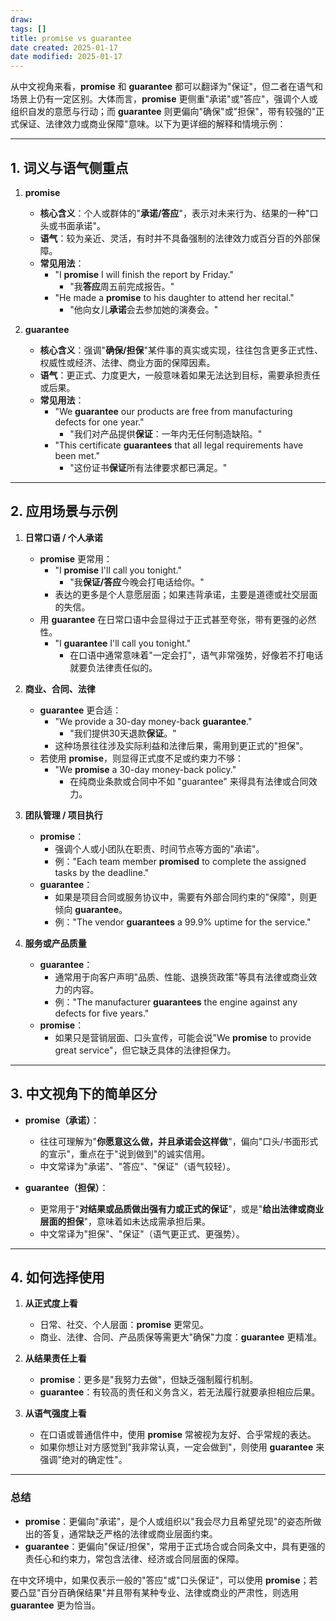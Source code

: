 ```yaml
---
draw:
tags: []
title: promise vs guarantee
date created: 2025-01-17
date modified: 2025-01-17
---
```


从中文视角来看，**promise** 和 **guarantee** 都可以翻译为"保证"，但二者在语气和场景上仍有一定区别。大体而言，**promise** 更侧重"承诺"或"答应"，强调个人或组织自发的意愿与行动；而 **guarantee** 则更偏向"确保"或"担保"，带有较强的"正式保证、法律效力或商业保障"意味。以下为更详细的解释和情境示例：

---

## 1. 词义与语气侧重点

1. **promise**
    
    - **核心含义**：个人或群体的"**承诺/答应**"，表示对未来行为、结果的一种"口头或书面承诺"。
    - **语气**：较为亲近、灵活，有时并不具备强制的法律效力或百分百的外部保障。
    - **常见用法**：
        - "I **promise** I will finish the report by Friday."
            - "我**答应**周五前完成报告。"
        - "He made a **promise** to his daughter to attend her recital."
            - "他向女儿**承诺**会去参加她的演奏会。"
2. **guarantee**
    
    - **核心含义**：强调"**确保/担保**"某件事的真实或实现，往往包含更多正式性、权威性或经济、法律、商业方面的保障因素。
    - **语气**：更正式、力度更大，一般意味着如果无法达到目标，需要承担责任或后果。
    - **常见用法**：
        - "We **guarantee** our products are free from manufacturing defects for one year."
            - "我们对产品提供**保证**：一年内无任何制造缺陷。"
        - "This certificate **guarantees** that all legal requirements have been met."
            - "这份证书**保证**所有法律要求都已满足。"

---

## 2. 应用场景与示例

1. **日常口语 / 个人承诺**
    
    - **promise** 更常用：
        - "I **promise** I'll call you tonight."
            - "我**保证/答应**今晚会打电话给你。"
        - 表达的更多是个人意愿层面；如果违背承诺，主要是道德或社交层面的失信。
    - 用 **guarantee** 在日常口语中会显得过于正式甚至夸张，带有更强的必然性。
        - "I **guarantee** I'll call you tonight."
            - 在口语中通常意味着"一定会打"，语气非常强势，好像若不打电话就要负法律责任似的。
2. **商业、合同、法律**
    
    - **guarantee** 更合适：
        - "We provide a 30-day money-back **guarantee**."
            - "我们提供30天退款**保证**。"
        - 这种场景往往涉及实际利益和法律后果，需用到更正式的"担保"。
    - 若使用 **promise**，则显得正式度不足或约束力不够：
        - "We **promise** a 30-day money-back policy."
            - 在纯商业条款或合同中不如 "guarantee" 来得具有法律或合同效力。
3. **团队管理 / 项目执行**
    
    - **promise**：
        - 强调个人或小团队在职责、时间节点等方面的"承诺"。
        - 例："Each team member **promised** to complete the assigned tasks by the deadline."
    - **guarantee**：
        - 如果是项目合同或服务协议中，需要有外部合同约束的"保障"，则更倾向 **guarantee**。
        - 例："The vendor **guarantees** a 99.9% uptime for the service."
4. **服务或产品质量**
    
    - **guarantee**：
        - 通常用于向客户声明"品质、性能、退换货政策"等具有法律或商业效力的内容。
        - 例："The manufacturer **guarantees** the engine against any defects for five years."
    - **promise**：
        - 如果只是营销层面、口头宣传，可能会说"We **promise** to provide great service"，但它缺乏具体的法律担保力。

---

## 3. 中文视角下的简单区分

- **promise（承诺）**：
    
    - 往往可理解为"**你愿意这么做，并且承诺会这样做**"，偏向"口头/书面形式的宣示"，重点在于"说到做到"的诚实信用。
    - 中文常译为"承诺"、"答应"、"保证"（语气较轻）。
- **guarantee（担保）**：
    
    - 更常用于"**对结果或品质做出强有力或正式的保证**"，或是"**给出法律或商业层面的担保**"，意味着如未达成需承担后果。
    - 中文常译为"担保"、"保证"（语气更正式、更强势）。

---

## 4. 如何选择使用

1. **从正式度上看**
    
    - 日常、社交、个人层面：**promise** 更常见。
    - 商业、法律、合同、产品质保等需更大"确保"力度：**guarantee** 更精准。
2. **从结果责任上看**
    
    - **promise**：更多是"我努力去做"，但缺乏强制履行机制。
    - **guarantee**：有较高的责任和义务含义，若无法履行就要承担相应后果。
3. **从语气强度上看**
    
    - 在口语或普通信件中，使用 **promise** 常被视为友好、合乎常规的表达。
    - 如果你想让对方感觉到"我非常认真，一定会做到"，则使用 **guarantee** 来强调"绝对的确定性"。

---

### 总结

- **promise**：更偏向"承诺"，是个人或组织以"我会尽力且希望兑现"的姿态所做出的答复，通常缺乏严格的法律或商业层面约束。
- **guarantee**：更偏向"保证/担保"，常用于正式场合或合同条文中，具有更强的责任心和约束力，常包含法律、经济或合同层面的保障。

在中文环境中，如果仅表示一般的"答应"或"口头保证"，可以使用 **promise**；若要凸显"百分百确保结果"并且带有某种专业、法律或商业的严肃性，则选用 **guarantee** 更为恰当。
